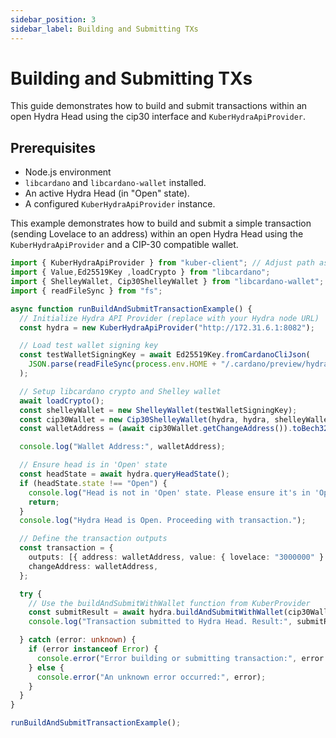```yaml
---
sidebar_position: 3
sidebar_label: Building and Submitting TXs
---
```


#  Building and Submitting TXs

This guide demonstrates how to build and submit transactions within an open Hydra Head using the cip30 interface and `KuberHydraApiProvider`.

## Prerequisites

- Node.js environment
- `libcardano` and `libcardano-wallet` installed.
- An active Hydra Head (in "Open" state).
- A configured `KuberHydraApiProvider` instance.

This example demonstrates how to build and submit a simple transaction (sending Lovelace to an address) within an open Hydra Head using the `KuberHydraApiProvider` and a CIP-30 compatible wallet.

```typescript
import { KuberHydraApiProvider } from "kuber-client"; // Adjust path as needed
import { Value,Ed25519Key ,loadCrypto } from "libcardano";
import { ShelleyWallet, Cip30ShelleyWallet } from "libcardano-wallet";
import { readFileSync } from "fs";

async function runBuildAndSubmitTransactionExample() {
  // Initialize Hydra API Provider (replace with your Hydra node URL)
  const hydra = new KuberHydraApiProvider("http://172.31.6.1:8082");

  // Load test wallet signing key
  const testWalletSigningKey = await Ed25519Key.fromCardanoCliJson(
    JSON.parse(readFileSync(process.env.HOME + "/.cardano/preview/hydra-0/credentials/funds.sk", "utf-8")),
  );

  // Setup libcardano crypto and Shelley wallet
  await loadCrypto();
  const shelleyWallet = new ShelleyWallet(testWalletSigningKey);
  const cip30Wallet = new Cip30ShelleyWallet(hydra, hydra, shelleyWallet, 0);
  const walletAddress = (await cip30Wallet.getChangeAddress()).toBech32();

  console.log("Wallet Address:", walletAddress);

  // Ensure head is in 'Open' state
  const headState = await hydra.queryHeadState();
  if (headState.state !== "Open") {
    console.log("Head is not in 'Open' state. Please ensure it's in 'Open' state before running this example.");
    return;
  }
  console.log("Hydra Head is Open. Proceeding with transaction.");

  // Define the transaction outputs
  const transaction = {
    outputs: [{ address: walletAddress, value: { lovelace: "3000000" } }], // Sending 3 ADA
    changeAddress: walletAddress,
  };

  try {
    // Use the buildAndSubmitWithWallet function from KuberProvider
    const submitResult = await hydra.buildAndSubmitWithWallet(cip30Wallet, transaction);
    console.log("Transaction submitted to Hydra Head. Result:", submitResult);    

  } catch (error: unknown) {
    if (error instanceof Error) {
      console.error("Error building or submitting transaction:", error.message);
    } else {
      console.error("An unknown error occurred:", error);
    }
  }
}

runBuildAndSubmitTransactionExample();
```
